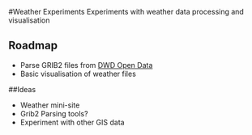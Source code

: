 #Weather Experiments
Experiments with weather data processing and visualisation

## Roadmap
* Parse GRIB2 files from [DWD Open Data](http://opendata.dwd.de/weather/icon/eu_nest/grib/12/)
* Basic visualisation of weather files

##Ideas
* Weather mini-site
* Grib2 Parsing tools?
* Experiment with other GIS data